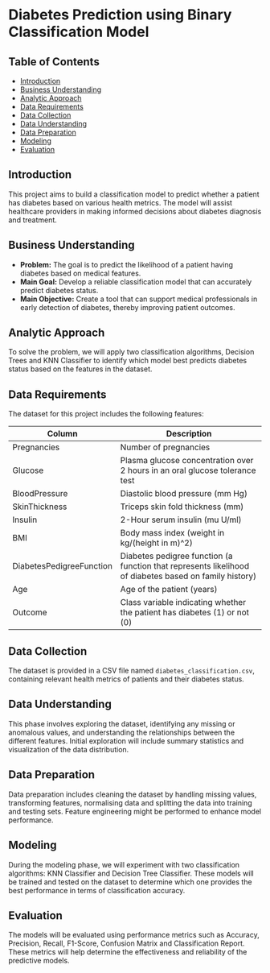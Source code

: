 # Diabetes Prediction using Binary Classification Model

## Table of Contents
- [Introduction](#introduction)
- [Business Understanding](#business-understanding)
- [Analytic Approach](#analytic-approach)
- [Data Requirements](#data-requirements)
- [Data Collection](#data-collection)
- [Data Understanding](#data-understanding)
- [Data Preparation](#data-preparation)
- [Modeling](#modeling)
- [Evaluation](#evaluation)

## Introduction
This project aims to build a classification model to predict whether a patient has diabetes based on various health metrics. The model will assist healthcare providers in making informed decisions about diabetes diagnosis and treatment.

## Business Understanding
- **Problem:** The goal is to predict the likelihood of a patient having diabetes based on medical features.
- **Main Goal:** Develop a reliable classification model that can accurately predict diabetes status.
- **Main Objective:** Create a tool that can support medical professionals in early detection of diabetes, thereby improving patient outcomes.

## Analytic Approach
To solve the problem, we will apply two classification algorithms, Decision Trees and KNN Classifier to identify which model best predicts diabetes status based on the features in the dataset.

## Data Requirements
The dataset for this project includes the following features:

| Column                  | Description                                              |
|-------------------------|----------------------------------------------------------|
| Pregnancies              | Number of pregnancies                                    |
| Glucose                  | Plasma glucose concentration over 2 hours in an oral glucose tolerance test |
| BloodPressure            | Diastolic blood pressure (mm Hg)                         |
| SkinThickness            | Triceps skin fold thickness (mm)                         |
| Insulin                  | 2-Hour serum insulin (mu U/ml)                           |
| BMI                      | Body mass index (weight in kg/(height in m)^2)           |
| DiabetesPedigreeFunction | Diabetes pedigree function (a function that represents likelihood of diabetes based on family history) |
| Age                      | Age of the patient (years)                               |
| Outcome                  | Class variable indicating whether the patient has diabetes (1) or not (0) |

## Data Collection
The dataset is provided in a CSV file named `diabetes_classification.csv`, containing relevant health metrics of patients and their diabetes status.

## Data Understanding
This phase involves exploring the dataset, identifying any missing or anomalous values, and understanding the relationships between the different features. Initial exploration will include summary statistics and visualization of the data distribution.

## Data Preparation
Data preparation includes cleaning the dataset by handling missing values, transforming features, normalising data and splitting the data into training and testing sets. Feature engineering might be performed to enhance model performance.

## Modeling
During the modeling phase, we will experiment with two classification algorithms: KNN Classifier and Decision Tree Classifier.
These models will be trained and tested on the dataset to determine which one provides the best performance in terms of classification accuracy.

## Evaluation
The models will be evaluated using performance metrics such as Accuracy, Precision, Recall, F1-Score, Confusion Matrix and Classification Report. These metrics will help determine the effectiveness and reliability of the predictive models.

